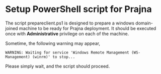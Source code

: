 # Setup PowerShell script for **Prajna** 

The script prepareclient.ps1 is designed to prepare a windows domain-joined machine to be ready for Prajna deployment. It should be executed once with **Administrative** privilege on each of the machine.

Sometime, the following warning may appear, 

```
WARNING: Waiting for service 'Windows Remote Management (WS-Management) (winrm)' to stop...
```

Please simply wait, and the script should proceed. 